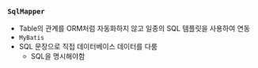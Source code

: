 ### `SqlMapper`

- Table의 관계를 ORM처럼 자동화하지 않고 일종의 SQL 템플릿을 사용하여 연동
- `MyBatis`
- SQL 문장으로 직접 데이터베이스 데이터를 다룸
    +  SQL을 명시해야함